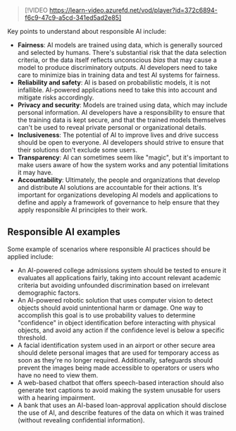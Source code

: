 >[!VIDEO https://learn-video.azurefd.net/vod/player?id=372c6894-f6c9-47c9-a5cd-341ed5ad2e85]

Key points to understand about responsible AI include:

- **Fairness**: AI models are trained using data, which is generally sourced and selected by humans. There's substantial risk that the data selection criteria, or the data itself reflects unconscious *bias* that may cause a model to produce discriminatory outputs. AI developers need to take care to minimize bias in training data and test AI systems for fairness.
- **Reliability and safety**: AI is based on probabilistic models, it is not infallible. AI-powered applications need to take this into account and mitigate risks accordingly.
- **Privacy and security**: Models are trained using data, which may include personal information. AI developers have a responsibility to ensure that the training data is kept secure, and that the trained models themselves can't be used to reveal private personal or organizational details.
- **Inclusiveness**: The potential of AI to improve lives and drive success should be open to everyone. AI developers should strive to ensure that their solutions don't exclude some users.
- **Transparency**: AI can sometimes seem like "magic", but it's important to make users aware of how the system works and any potential limitations it may have.
- **Accountability**: Ultimately, the people and organizations that develop and distribute AI solutions are accountable for their actions. It's important for organizations developing AI models and applications to define and apply a framework of governance to help ensure that they apply responsible AI principles to their work.

## Responsible AI examples

Some example of scenarios where responsible AI practices should be applied include:

- An AI-powered college admissions system should be tested to ensure it evaluates all applications fairly, taking into account relevant academic criteria but avoiding unfounded discrimination based on irrelevant demographic factors.
- An AI-powered robotic solution that uses computer vision to detect objects should avoid unintentional harm or damage. One way to accomplish this goal is to use probability values to determine "confidence" in object identification before interacting with physical objects, and avoid any action if the confidence level is below a specific threshold.
- A facial identification system used in an airport or other secure area should delete personal images that are used for temporary access as soon as they're no longer required. Additionally, safeguards should prevent the images being made accessible to operators or users who have no need to view them.
- A web-based chatbot that offers speech-based interaction should also generate text captions to avoid making the system unusable for users with a hearing impairment.
- A bank that uses an AI-based loan-approval application should disclose the use of AI, and describe features of the data on which it was trained (without revealing confidential information).
